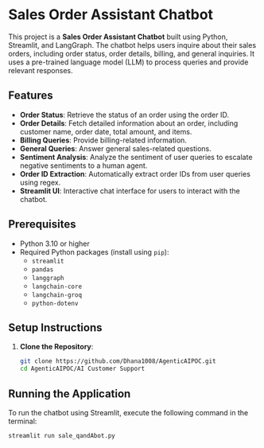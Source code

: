 # Sales Order Assistant Chatbot

This project is a **Sales Order Assistant Chatbot** built using Python, Streamlit, and LangGraph. The chatbot helps users inquire about their sales orders, including order status, order details, billing, and general inquiries. It uses a pre-trained language model (LLM) to process queries and provide relevant responses.

## Features

- **Order Status**: Retrieve the status of an order using the order ID.
- **Order Details**: Fetch detailed information about an order, including customer name, order date, total amount, and items.
- **Billing Queries**: Provide billing-related information.
- **General Queries**: Answer general sales-related questions.
- **Sentiment Analysis**: Analyze the sentiment of user queries to escalate negative sentiments to a human agent.
- **Order ID Extraction**: Automatically extract order IDs from user queries using regex.
- **Streamlit UI**: Interactive chat interface for users to interact with the chatbot.

## Prerequisites

- Python 3.10 or higher
- Required Python packages (install using `pip`):
  - `streamlit`
  - `pandas`
  - `langgraph`
  - `langchain-core`
  - `langchain-groq`
  - `python-dotenv`

## Setup Instructions

1. **Clone the Repository**:
   ```bash
   git clone https://github.com/Dhana1008/AgenticAIPOC.git
   cd AgenticAIPOC/AI Customer Support

## Running the Application

To run the chatbot using Streamlit, execute the following command in the terminal:

```bash
streamlit run sale_qandAbot.py